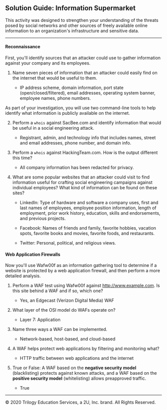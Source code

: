 ## Solution Guide: Information Supermarket

This activity was designed to strengthen your understanding of the threats posed by social networks and other sources of freely available online information to an organization's infrastructure and sensitive data.

---

#### Reconnaissance

First, you'll identify sources that an attacker could use to gather information against your company and its employees. 

1. Name seven pieces of information that an attacker could easily find on the internet that would be useful to them.  

    - IP address scheme, domain information, port state (open/closed/filtered),  email addresses, operating system banner,  employee names,  phone numbers.

As part of your investigation, you will use two command-line tools to help identify what information is publicly available on the internet.

2. Perform a `whois` against SacBee.com and identify information that would be useful in a social engineering attack.

    - Registrant, admin, and technology info that includes names, street and email addresses, phone number, and domain info.


3. Perform a `whois` against HackingTeam.com. How is the output different this time?

    - All company information has been redacted for privacy.

4. What are some popular websites that an attacker could visit to find information useful for crafting social engineering campaigns against individual employees? What kind of information can be found on these sites? 

    - LinkedIn: Type of hardware and software a company uses, first and last names of employees, employee position information, length of employment, prior work history, education, skills and endorsements, and previous projects.

    - Facebook: Names of friends and family, favorite hobbies, vacation spots, favorite books and movies, favorite foods, and restaurants.

    - Twitter: Personal, political, and religious views.

#### Web Application Firewalls

Now you'll use Wafw00f as an information gathering tool to determine if a website is protected by a web application firewall, and then perform a more detailed analysis.

1. Perform a WAF test using Wafw00f against http://www.example.com. Is this site behind a WAF and if so, which one?

    - Yes, an Edgecast (Verizon Digital Media) WAF

2. What layer of the OSI model do WAFs operate on?

    - Layer 7: Application

3. Name three ways a WAF can be implemented.

    - Network-based, host-based, and cloud-based

4. A WAF helps protect web applications by filtering and monitoring what?

    - HTTP traffic between web applications and the internet

5. True or False: A WAF based on the **negative security model** (blacklisting) protects against known attacks, and a WAF based on the **positive security model** (whitelisting) allows preapproved traffic.

    - True

---

© 2020 Trilogy Education Services, a 2U, Inc. brand. All Rights Reserved.  